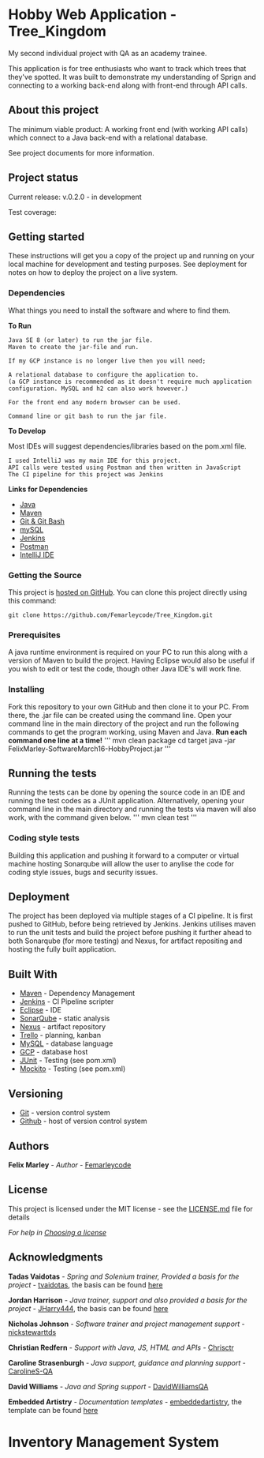 # Hobby Web Application - Tree_Kingdom

My second individual project with QA as an academy trainee.

This application is for tree enthusiasts who want to track which trees that they've spotted. It was built to demonstrate my understanding of Sprign and connecting to a working back-end along with front-end through API calls.

## About this project

The minimum viable product: A working front end (with working API calls) which connect to a Java back-end with a relational database.

See project documents for more information.

## Project status

Current release: v.0.2.0 - in development

Test coverage:

## Getting started

These instructions will get you a copy of the project up and running on your local machine for development and testing purposes. See deployment for notes on how to deploy the project on a live system.

### Dependencies

What things you need to install the software and where to find them.

**To Run**

```
Java SE 8 (or later) to run the jar file.
Maven to create the jar-file and run.

If my GCP instance is no longer live then you will need;

A relational database to configure the application to.
(a GCP instance is recommended as it doesn't require much application configuration. MySQL and h2 can also work however.)

For the front end any modern browser can be used.

Command line or git bash to run the jar file.

```

**To Develop**

Most IDEs will suggest dependencies/libraries based on the pom.xml file.

```
I used IntelliJ was my main IDE for this project.
API calls were tested using Postman and then written in JavaScript
The CI pipeline for this project was Jenkins
```

**Links for Dependencies**

- [Java](https://www.oracle.com/java/technologies/javase-downloads.html#JDK14)
- [Maven](https://maven.apache.org/)
- [Git & Git Bash](https://git-scm.com/downloads)
- [mySQL](https://dev.mysql.com/downloads/installer/)
- [Jenkins](https://jenkins.io/download/)
- [Postman](https://www.postman.com/downloads/)
- [IntelliJ IDE](https://www.jetbrains.com/idea/download/#section=windows)

### Getting the Source

This project is [hosted on GitHub](https://github.com/https://github.com/Femarleycode/Tree_Kingdom). You can clone this project directly using this command:

```
git clone https://github.com/Femarleycode/Tree_Kingdom.git
```

### Prerequisites

A java runtime environment is required on your PC to run this along with a version of Maven to build the project. Having Eclipse would also be useful if you wish to edit or test the code, though other Java IDE's will work fine.

### Installing

Fork this repository to your own GitHub and then clone it to your PC. From there, the .jar file can be created using the command line.
Open your command line in the main directory of the project and run the following commands to get the program working, using Maven and Java. **Run each command one line at a time!**
'''
mvn clean package
cd target
java -jar FelixMarley-SoftwareMarch16-HobbyProject.jar
'''

## Running the tests

Running the tests can be done by opening the source code in an IDE and running the test codes as a JUnit application. Alternatively, opening your command line in the main directory and running the tests via maven will also work, with the command given below.
'''
mvn clean test
'''

### Coding style tests

Building this application and pushing it forward to a computer or virtual machine hosting Sonarqube will allow the user to anylise the code for coding style issues, bugs and security issues.

## Deployment

The project has been deployed via multiple stages of a CI pipeline. It is first pushed to GitHub, before being retrieved by Jenkins. Jenkins utilises maven to run the unit tests and build the project before pushing it further ahead to both Sonarqube (for more testing) and Nexus, for artifact repositing and hosting the fully built application.

## Built With

- [Maven](https://maven.apache.org/) - Dependency Management
- [Jenkins](https://jenkins.io/) - CI Pipeline scripter
- [Eclipse](https://www.eclipse.org/downloads/) - IDE
- [SonarQube](https://www.sonarqube.org/) - static analysis
- [Nexus](https://www.sonatype.com/product-nexus-repository/) - artifact repository
- [Trello](https://trello.com/) - planning, kanban
- [MySQL](https://www.mysql.com/) - database language
- [GCP](https://cloud.google.com/) - database host
- [JUnit](https://junit.org/junit5/) - Testing (see pom.xml)
- [Mockito](https://site.mockito.org/) - Testing (see pom.xml)

## Versioning

- [Git](https://git-scm.com/) - version control system
- [Github](http://github.com) - host of version control system

## Authors

**Felix Marley** - _Author_ - [Femarleycode](https://github.com/Femarleycode)

## License

This project is licensed under the MIT license - see the [LICENSE.md](LICENSE.md) file for details

_For help in [Choosing a license](https://choosealicense.com/)_

## Acknowledgments

**Tadas Vaidotas** - _Spring and Solenium trainer, Provided a basis for the project_ - [tvaidotas](https://github.com/tvaidotas), the basis can be found [here](https://github.com/tvaidotas/SpringNotes)

**Jordan Harrison** - _Java trainer, support and also provided a basis for the project_ - [JHarry444](https://github.com/JHarry444), the basis can be found [here](https://github.com/JHarry444/SpringDucks)

**Nicholas Johnson** - _Software trainer and project management support_ - [nickstewarttds](https://github.com/nickrstewarttds)

**Christian Redfern** - _Support with Java, JS, HTML and APIs_ - [Chrisctr](https://github.com/Chrisctr)

**Caroline Strasenburgh** - _Java support, guidance and planning support_ - [CarolineS-QA](https://github.com/CarolineS-QA)

**David Williams** - _Java and Spring support_ - [DavidWilliamsQA](https://github.com/DavidWilliamsQA)

**Embedded Artistry** - _Documentation templates_ - [embeddedartistry](https://github.com/embeddedartistry), the template can be found [here](https://github.com/embeddedartistry/embedded-resources/tree/master/docs)

# Inventory Management System
